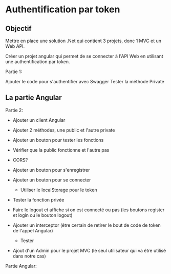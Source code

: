 # Authentification par token

## Objectif

Mettre en place une solution .Net qui contient 3 projets, donc 1 MVC et un Web API.

Créer un projet angular qui permet de se connecter à l'API Web en utilisant une authentification par token.






Partie 1:

Ajouter le code pour s'authentifier avec Swagger
Tester la méthode Private


## La partie Angular








Partie 2:

- Ajouter un client Angular
- Ajouter 2 méthodes, une public et l'autre private
- Ajouter un bouton pour tester les fonctions
- Vérifier que la public fonctionne et l'autre pas

- CORS?

- Ajouter un bouton pour s'enregistrer
- Ajouter un bouton pour se connecter
    - Utiliser le localStorage pour le token
- Tester la fonction privée
- Faire le logout et affiche si on est connecté ou pas (les boutons register et login ou le bouton logout)
- Ajouter un interceptor (être certain de retirer le bout de code de token de l'appel Angular)
    - Tester


- Ajout d'un Admin pour le projet MVC (le seul utilisateur qui va être utilisé dans notre cas)


Partie Angular:
<!--
Créer avec --no-standalone

Ajouter Material
ng add @angular/material

Ajouter Modules
import { HTTP_INTERCEPTORS, HttpClientModule } from '@angular/common/http';
import { FormsModule } from '@angular/forms';
import { MatButtonModule } from '@angular/material/button';
import { MatInputModule } from '@angular/material/input';

Ajouter le service (Fournir le code sans gestion du token)

Modifier l'app et son template

Ajouter le code pour la gestion du token

Faire ajouter les CORS

A FAIRE: Image de la création de projet Angular
![alt text](image-3.png)


![image](/img/exercices/areas/path.jpg)
-->
